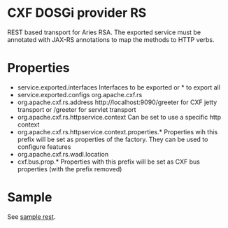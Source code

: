 # CXF DOSGi provider RS

REST based transport for Aries RSA. The exported service must be annotated with JAX-RS annotations to map the methods to HTTP verbs.

# Properties

*   service.exported.interfaces Interfaces to be exported or * to export all
*   service.exported.configs org.apache.cxf.rs
*   org.apache.cxf.rs.address http://localhost:9090/greeter for CXF jetty transport or /greeter for servlet transport
*   org.apache.cxf.rs.httpservice.context Can be set to use a specific http context
*   org.apache.cxf.rs.httpservice.context.properties.* Properties wih this prefix will be set as properties of the factory. They can be used to configure features
*   org.apache.cxf.rs.wadl.location
*   cxf.bus.prop.* Properties with this prefix will be set as CXF bus properties (with the prefix removed)

# Sample

See [sample rest](../samples/rest).
